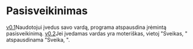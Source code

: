 # Pasisveikinimas

[v0.1](https://github.com/audronem/pasisveikinimas/tree/main)Naudotojui įvedus savo vardą, programa atspausdina įrėmintą pasisveikinimą.
[v0.2](https://github.com/audronem/pasisveikinimas/tree/v0.2)Jei įvedamas vardas yra moteriškas, vietoj "Sveikas, " atspausdinama "Sveika, ".
